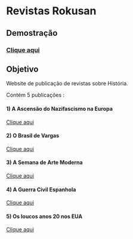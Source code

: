 # Revistas Rokusan

## Demostração

### [Clique aqui](https://cledsonb.github.io/RevistaRokusan/)

## Objetivo

Website de publicação de revistas sobre História.

Contém 5 publicações :

#### 1) A Ascensão do Nazifascismo na Europa
[Clique aqui](https://cledsonb.github.io/RevistaRokusan/revistaHistorica/Ascens%C3%A3oDoNaziFascismoEuropa/index.html)
#### 2) O Brasil de Vargas
[Clique aqui](https://cledsonb.github.io/RevistaRokusan/revistaHistorica/BrasilDeVargas1930-IntentonaComunista/index.html)
#### 3) A Semana de Arte Moderna
[Clique aqui](https://cledsonb.github.io/RevistaRokusan/revistaHistorica/semanaDeArte-Brasil/index.html)
#### 4) A Guerra Civil Espanhola
[Clique aqui](https://cledsonb.github.io/RevistaRokusan/revistaHistorica/GuerraCivilEspanhola/index.html)
#### 5) Os loucos anos 20 nos EUA
[Clique aqui](https://cledsonb.github.io/RevistaRokusan/revistaHistorica/OsloucosAnos20-EUA-CrashDaBolsa/index.html)
